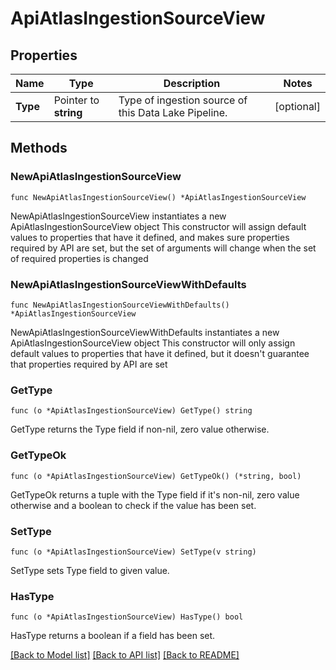 # ApiAtlasIngestionSourceView

## Properties

Name | Type | Description | Notes
------------ | ------------- | ------------- | -------------
**Type** | Pointer to **string** | Type of ingestion source of this Data Lake Pipeline. | [optional] 

## Methods

### NewApiAtlasIngestionSourceView

`func NewApiAtlasIngestionSourceView() *ApiAtlasIngestionSourceView`

NewApiAtlasIngestionSourceView instantiates a new ApiAtlasIngestionSourceView object
This constructor will assign default values to properties that have it defined,
and makes sure properties required by API are set, but the set of arguments
will change when the set of required properties is changed

### NewApiAtlasIngestionSourceViewWithDefaults

`func NewApiAtlasIngestionSourceViewWithDefaults() *ApiAtlasIngestionSourceView`

NewApiAtlasIngestionSourceViewWithDefaults instantiates a new ApiAtlasIngestionSourceView object
This constructor will only assign default values to properties that have it defined,
but it doesn't guarantee that properties required by API are set

### GetType

`func (o *ApiAtlasIngestionSourceView) GetType() string`

GetType returns the Type field if non-nil, zero value otherwise.

### GetTypeOk

`func (o *ApiAtlasIngestionSourceView) GetTypeOk() (*string, bool)`

GetTypeOk returns a tuple with the Type field if it's non-nil, zero value otherwise
and a boolean to check if the value has been set.

### SetType

`func (o *ApiAtlasIngestionSourceView) SetType(v string)`

SetType sets Type field to given value.

### HasType

`func (o *ApiAtlasIngestionSourceView) HasType() bool`

HasType returns a boolean if a field has been set.


[[Back to Model list]](../README.md#documentation-for-models) [[Back to API list]](../README.md#documentation-for-api-endpoints) [[Back to README]](../README.md)


